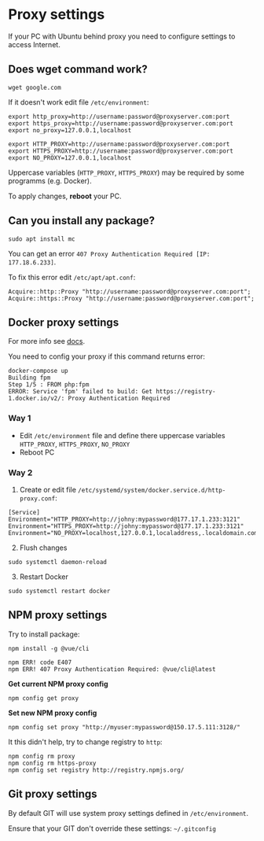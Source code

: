 # Proxy settings

If your PC with Ubuntu behind proxy you need to configure settings to access Internet.

## Does wget command work?

```
wget google.com
```

If it doesn't work edit file `/etc/environment`:

```
export http_proxy=http://username:password@proxyserver.com:port
export https_proxy=http://username:password@proxyserver.com:port
export no_proxy=127.0.0.1,localhost

export HTTP_PROXY=http://username:password@proxyserver.com:port
export HTTPS_PROXY=http://username:password@proxyserver.com:port
export NO_PROXY=127.0.0.1,localhost
```

Uppercase variables (`HTTP_PROXY`, `HTTPS_PROXY`) may be required by some programms (e.g. Docker). 

To apply changes, **reboot** your PC.

## Can you install any package?

```
sudo apt install mc
```

You can get an error `407 Proxy Authentication Required [IP: 177.18.6.233]`.

To fix this error edit `/etc/apt/apt.conf`:

```
Acquire::http::Proxy "http://username:password@proxyserver.com:port";
Acquire::https::Proxy "http://username:password@proxyserver.com:port";
```

## Docker proxy settings

For more info see [docs](https://docs.docker.com/config/daemon/systemd/).

You need to config your proxy if this command returns error:

```
docker-compose up
Building fpm
Step 1/5 : FROM php:fpm
ERROR: Service 'fpm' failed to build: Get https://registry-1.docker.io/v2/: Proxy Authentication Required
```

### Way 1

- Edit `/etc/environment` file and define there uppercase variables `HTTP_PROXY`, `HTTPS_PROXY`, `NO_PROXY`
- Reboot PC

### Way 2

1. Create or edit file `/etc/systemd/system/docker.service.d/http-proxy.conf`:

```
[Service]
Environment="HTTP_PROXY=http://johny:mypassword@177.17.1.233:3121"
Environment="HTTPS_PROXY=http://johny:mypassword@177.17.1.233:3121"
Environment="NO_PROXY=localhost,127.0.0.1,localaddress,.localdomain.com"
```

2. Flush changes

```
sudo systemctl daemon-reload
```

3. Restart Docker

```
sudo systemctl restart docker
```

## NPM proxy settings

Try to install package:

```
npm install -g @vue/cli

npm ERR! code E407
npm ERR! 407 Proxy Authentication Required: @vue/cli@latest
```

**Get current NPM proxy config**

```
npm config get proxy
```

**Set new NPM proxy config**

```
npm config set proxy "http://myuser:mypassword@150.17.5.111:3128/"
```

It this didn't help, try to change registry to `http`:

```
npm config rm proxy
npm config rm https-proxy
npm config set registry http://registry.npmjs.org/
```

## Git proxy settings

By default GIT will use system proxy settings defined in `/etc/environment`.

Ensure that your GIT don't override these settings: `~/.gitconfig`

